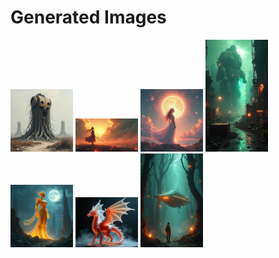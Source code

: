 # Generated Images



<img src="2025_07_11_01.png" width="100"/> <img src="2025_07_11_02.png" width="100"/> <img src="2025_07_11_03.png" width="100"/> <img src="2025_07_11_04.png" width="100"/> <img src="2025_07_11_05.png" width="100"/> <img src="2025_07_11_06.png" width="100"/> <img src="2025_07_11_07.png" width="100"/>